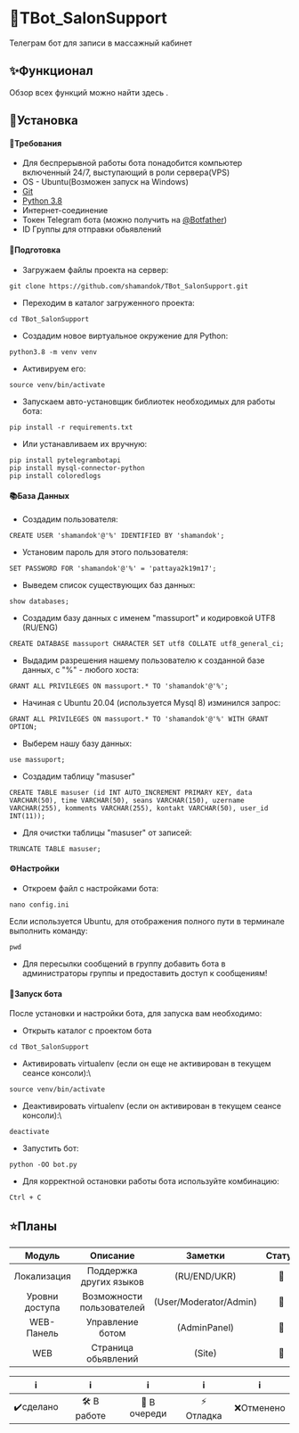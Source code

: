 # 👐TBot_SalonSupport #
Телеграм бот для записи в массажный кабинет
##  ✨Функционал ##
Обзор всех функций можно найти здесь .
##  🚩Установка ##
####  📃Требования ####
* Для беспрерывной работы бота понадобится компьютер включенный 24/7, выступающий в роли сервера(VPS)
* OS - Ubuntu(Возможен запуск на Windows)
* [Git](https://git-scm.com)
* [Python 3.8](https://www.python.org)
* Интернет-соединение
* Токен Telegram бота (можно получить на [@Botfather](https://t.me/Botfather))
* ID Группы для отправки обьявлений

####  📝Подготовка ####

   - Загружаем файлы проекта на сервер:

```
git clone https://github.com/shamandok/TBot_SalonSupport.git
```
   - Переходим в каталог загруженного проекта:

```
cd TBot_SalonSupport
```
   - Создадим новое виртуальное окружение для Python:

```
python3.8 -m venv venv
```
   - Активируем его:

```
source venv/bin/activate

```
   - Запускаем авто-установщик библиотек необходимых для работы бота:
   
```
pip install -r requirements.txt

```
   - Или устанавливаем их вручную:
           
```
pip install pytelegrambotapi
pip install mysql-connector-python
pip install coloredlogs

```
####  📚База Данных ####
   - Создадим пользователя:
```
CREATE USER 'shamandok'@'%' IDENTIFIED BY 'shamandok';
```
   - Установим пароль для этого пользователя:
```
SET PASSWORD FOR 'shamandok'@'%' = 'pattaya2k19m17';
```
   - Выведем список существующих баз данных:
```
show databases;
```
   - Создадим базу данных с именем "massuport" и кодировкой UTF8 (RU/ENG)
```
CREATE DATABASE massuport CHARACTER SET utf8 COLLATE utf8_general_ci;
```
   - Выдадим разрешения нашему пользователю к созданной базе данных, с "%" - любого хоста:
```
GRANT ALL PRIVILEGES ON massuport.* TO 'shamandok'@'%';
```
   - Начиная с Ubuntu 20.04 (используется Mysql 8) изминился запрос:
```
GRANT ALL PRIVILEGES ON massuport.* TO 'shamandok'@'%' WITH GRANT OPTION;
```
   - Выберем нашу базу данных:
```
use massuport;
```
   - Создадим таблицу "masuser"
```
CREATE TABLE masuser (id INT AUTO_INCREMENT PRIMARY KEY, data VARCHAR(50), time VARCHAR(50), seans VARCHAR(150), uzername VARCHAR(255), komments VARCHAR(255), kontakt VARCHAR(50), user_id INT(11));
```
   -  Для очистки таблицы "masuser" от записей:
```
TRUNCATE TABLE masuser;
```
####  ⚙️Настройки ####
   -  Откроем файл с настройками бота:
```
nano config.ini
```
Если используется Ubuntu, для отображения полного пути в терминале выполнить команду:
```
pwd
```
   - Для пересылки сообщений в группу добавить бота в администраторы группы и предоставить доступ к сообщениям!
####  🚀Запуск бота ####
После установки и настройки бота, для запуска вам необходимо:
   - Открыть каталог с проектом бота
```
cd TBot_SalonSupport
```
   - Активировать virtualenv (если он еще не активирован в текущем сеансе консоли):\
```
source venv/bin/activate
```
   - Деактивировать virtualenv (если он активирован в текущем сеансе консоли):\
```
deactivate
```
   - Запустить бот:
```
python -OO bot.py
```
   - Для корректной остановки работы бота используйте комбинацию:
```
Ctrl + C
```

##  ⭐Планы ##
|      Модуль     | Описание                 | Заметки                       |  Статус |
| :-------------: |:------------------------:|:-----------------------------:|:-------:|
| Локализация     | Поддержка других языков  |    (RU/END/UKR)               |    🧮   |
| Уровни доступа  | Возможности пользователей|   (User/Moderator/Admin)      |    🧮   |
| WEB-Панель      | Управление ботом         |           (AdminPanel)        |    🧮   |
|      WEB        | Страница обьявлений      |             (Site)            |    🧮   |


|       ℹ️     |            ℹ️       |         ℹ️       |       ℹ️         |        ℹ️         |
| :---------:|:------------------:|:---------------:|:---------------:|:---------------:|
|  ✔️сделано |    🛠️ В работе    |   🧮 В очереди  |  ⚡ Отладка    |    ❌Отменено   |

